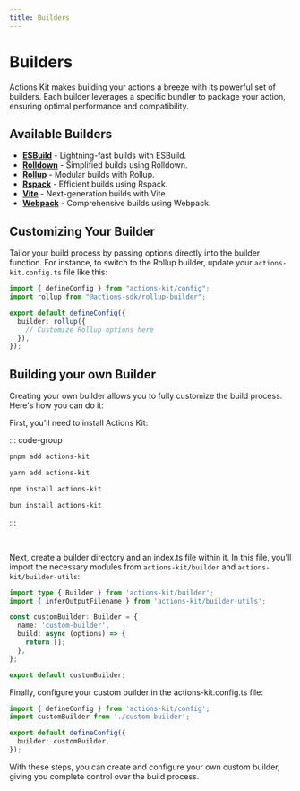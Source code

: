 ```yaml
---
title: Builders
---
```


# Builders

Actions Kit makes building your actions a breeze with its powerful set of builders. Each builder leverages a specific bundler to package your action, ensuring optimal performance and compatibility.

## Available Builders

- **[ESBuild](/builders/esbuild)** - Lightning-fast builds with ESBuild.
- **[Rolldown](/builders/rolldown)** - Simplified builds using Rolldown.
- **[Rollup](/builders/rollup)** - Modular builds with Rollup.
- **[Rspack](/builders/rspack)** - Efficient builds using Rspack.
- **[Vite](/builders/vite)** - Next-generation builds with Vite.
- **[Webpack](/builders/webpack)** - Comprehensive builds using Webpack.

## Customizing Your Builder

Tailor your build process by passing options directly into the builder function. For instance, to switch to the Rollup builder, update your `actions-kit.config.ts` file like this:

```ts
import { defineConfig } from "actions-kit/config";
import rollup from "@actions-sdk/rollup-builder";

export default defineConfig({
  builder: rollup({
    // Customize Rollup options here
  }),
});
```

## Building your own Builder

Creating your own builder allows you to fully customize the build process. Here's how you can do it:

First, you'll need to install Actions Kit:

::: code-group

```bash [pnpm]
pnpm add actions-kit
```

```bash [yarn]
yarn add actions-kit
```

```bash [npm]
npm install actions-kit
```

```bash [bun]
bun install actions-kit
```

:::

<br />

Next, create a builder directory and an index.ts file within it. In this file, you'll import the necessary modules from `actions-kit/builder` and `actions-kit/builder-utils`:

```ts [custom-builder.ts]
import type { Builder } from 'actions-kit/builder';
import { inferOutputFilename } from 'actions-kit/builder-utils';

const customBuilder: Builder = {
  name: 'custom-builder',
  build: async (options) => {
    return [];
  },
};

export default customBuilder;
```

Finally, configure your custom builder in the actions-kit.config.ts file:

```ts [actions-kit.config.ts]
import { defineConfig } from 'actions-kit/config';
import customBuilder from './custom-builder';

export default defineConfig({
  builder: customBuilder,
});
```

With these steps, you can create and configure your own custom builder, giving you complete control over the build process.
